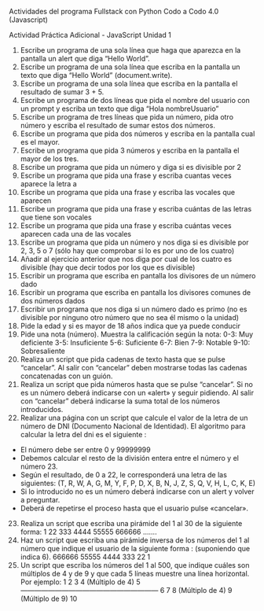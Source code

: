 Actividades del programa Fullstack con Python Codo a Codo 4.0 (Javascript)

Actividad Práctica Adicional - JavaScript Unidad 1
1. Escribe un programa de una sola línea que haga que aparezca en la pantalla un alert que diga “Hello World”.
2. Escribe un programa de una sola línea que escriba en la pantalla un texto que diga “Hello World” (document.write).
3. Escribe un programa de una sola línea que escriba en la pantalla el resultado de sumar 3 + 5.
4. Escribe un programa de dos líneas que pida el nombre del usuario con un prompt y escriba un texto que diga “Hola nombreUsuario”
5. Escribe un programa de tres líneas que pida un número, pida otro número y escriba el resultado de sumar estos dos números.
6. Escribe un programa que pida dos números y escriba en la pantalla cual es el mayor.
7. Escribe un programa que pida 3 números y escriba en la pantalla el mayor de los tres.
8. Escribe un programa que pida un número y diga si es divisible por 2
9. Escribe un programa que pida una frase y escriba cuantas veces aparece la letra a
10. Escribe un programa que pida una frase y escriba las vocales que aparecen
11. Escribe un programa que pida una frase y escriba cuántas de las letras que tiene son vocales
12. Escribe un programa que pida una frase y escriba cuántas veces aparecen cada una de las vocales
13. Escribe un programa que pida un número y nos diga si es divisible por 2, 3, 5 o 7 (sólo hay que comprobar si lo es por uno de los cuatro)
14. Añadir al ejercicio anterior que nos diga por cual de los cuatro es divisible (hay que decir todos por los que es divisible)
15. Escribir un programa que escriba en pantalla los divisores de un número dado
16. Escribir un programa que escriba en pantalla los divisores comunes de dos
números dados
17. Escribir un programa que nos diga si un número dado es primo (no es divisible por ninguno otro número que no sea él mismo o la unidad)
18. Pide la edad y si es mayor de 18 años indica que ya puede conducir 
19. Pide una nota (número). Muestra la calificación según la nota:
0-3: Muy deficiente 3-5: Insuficiente 5-6: Suficiente
6-7: Bien
7-9: Notable
9-10: Sobresaliente
20. Realiza un script que pida cadenas de texto hasta que se pulse “cancelar”. Al salir con “cancelar” deben mostrarse todas las cadenas concatenadas con un guión.
21. Realiza un script que pida números hasta que se pulse “cancelar”. Si no es un número deberá indicarse con un «alert» y seguir pidiendo. Al salir con “cancelar” deberá indicarse la suma total de los números introducidos.
22. Realizar una página con un script que calcule el valor de la letra de un número de DNI (Documento Nacional de Identidad).
El algoritmo para calcular la letra del dni es el siguiente :
- El número debe ser entre 0 y 99999999
- Debemos calcular el resto de la división entera entre el número y el número 23.
- Según el resultado, de 0 a 22, le corresponderá una letra de las siguientes: (T, R, W, A, G, M, Y, F, P, D, X, B, N, J, Z, S, Q, V, H, L, C, K, E)
- Si lo introducido no es un número deberá indicarse con un alert y volver a preguntar.
- Deberá de repetirse el proceso hasta que el usuario pulse «cancelar».
23. Realiza un script que escriba una pirámide del 1 al 30 de la siguiente forma:
1
22
333 
4444 
55555 
666666 
.......
24. Haz un script que escriba una pirámide inversa de los números del 1 al número que indique el usuario de la siguiente forma : (suponiendo que indica 6). 
666666
55555
4444 
333 
22
1
25. Un script que escriba los números del 1 al 500, que indique cuáles son múltiplos de 4 y de 9 y que cada 5 líneas muestre una línea horizontal. Por ejemplo: 
1
2
3
4 (Múltiplo de 4)
5
————————————————————
6
7
8 (Múltiplo de 4)
9 (Múltiplo de 9)
10